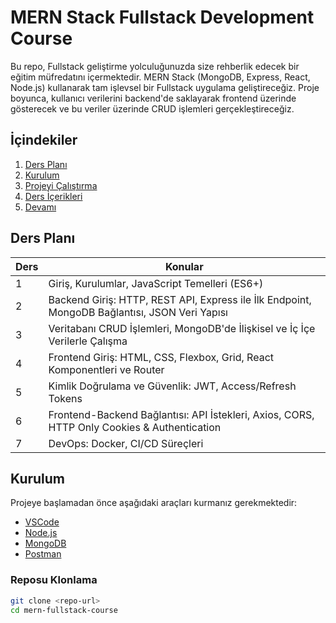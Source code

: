 # MERN Stack Fullstack Development Course

Bu repo, Fullstack geliştirme yolculuğunuzda size rehberlik edecek bir eğitim müfredatını içermektedir. MERN Stack (MongoDB, Express, React, Node.js) kullanarak tam işlevsel bir Fullstack uygulama geliştireceğiz. Proje boyunca, kullanıcı verilerini backend'de saklayarak frontend üzerinde gösterecek ve bu veriler üzerinde CRUD işlemleri gerçekleştireceğiz.

## İçindekiler

1. [Ders Planı](#ders-planı)
2. [Kurulum](#kurulum)
3. [Projeyi Çalıştırma](#projeyi-çalıştırma)
4. [Ders İçerikleri](#ders-içerikleri)
5. [Devamı](#devamı)

## Ders Planı

| Ders  | Konular                                                                                          |
|-------|--------------------------------------------------------------------------------------------------|
| 1     | Giriş, Kurulumlar, JavaScript Temelleri (ES6+)                                                   |
| 2     | Backend Giriş: HTTP, REST API, Express ile İlk Endpoint, MongoDB Bağlantısı, JSON Veri Yapısı    |
| 3     | Veritabanı CRUD İşlemleri, MongoDB'de İlişkisel ve İç İçe Verilerle Çalışma                      |
| 4     | Frontend Giriş: HTML, CSS, Flexbox, Grid, React Komponentleri ve Router                          |
| 5     | Kimlik Doğrulama ve Güvenlik: JWT, Access/Refresh Tokens                                         |
| 6     | Frontend-Backend Bağlantısı: API İstekleri, Axios, CORS, HTTP Only Cookies & Authentication      |
| 7     | DevOps: Docker, CI/CD Süreçleri                                                                  |

## Kurulum

Projeye başlamadan önce aşağıdaki araçları kurmanız gerekmektedir:

- [VSCode](https://code.visualstudio.com/)
- [Node.js](https://nodejs.org/)
- [MongoDB](https://www.mongodb.com/try/download/community)
- [Postman](https://www.postman.com/)

### Reposu Klonlama

```bash
git clone <repo-url>
cd mern-fullstack-course
